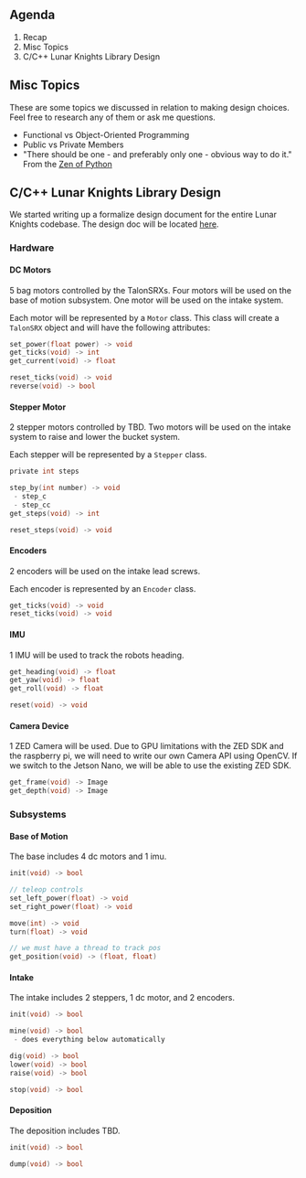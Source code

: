 ## Agenda

1. Recap
2. Misc Topics
3. C/C++ Lunar Knights Library Design

## Misc Topics

These are some topics we discussed in relation to making design choices. Feel free to research any of them or ask me questions.

- Functional vs Object-Oriented Programming
- Public vs Private Members
- "There should be one - and preferably only one - obvious way to do it." From the [Zen of Python](https://www.python.org/dev/peps/pep-0020/)

## C/C++ Lunar Knights Library Design

We started writing up a formalize design document for the entire Lunar Knights codebase. The design doc will be located [here](/docs/design.html).

### Hardware

#### DC Motors

5 bag motors controlled by the TalonSRXs. Four motors will be used on the base of motion subsystem. One motor will be used on the intake system.

Each motor will be represented by a `Motor` class. This class will create a `TalonSRX` object and will have the following attributes:

```c
set_power(float power) -> void
get_ticks(void) -> int
get_current(void) -> float

reset_ticks(void) -> void
reverse(void) -> bool
```

#### Stepper Motor

2 stepper motors controlled by TBD. Two motors will be used on the intake system to raise and lower the bucket system.

Each stepper will be represented by a `Stepper` class. 

```c
private int steps

step_by(int number) -> void
 - step_c
 - step_cc
get_steps(void) -> int

reset_steps(void) -> void
```

#### Encoders

2 encoders will be used on the intake lead screws.

Each encoder is represented by an `Encoder` class.

```c
get_ticks(void) -> void
reset_ticks(void) -> void
```

#### IMU

1 IMU will be used to track the robots heading.

```c
get_heading(void) -> float
get_yaw(void) -> float
get_roll(void) -> float

reset(void) -> void
```

#### Camera Device

1 ZED Camera will be used. Due to GPU limitations with the ZED SDK and the raspberry pi, we will need to write our own Camera API using OpenCV. If we switch to the Jetson Nano, we will be able to use the existing ZED SDK.

```c
get_frame(void) -> Image
get_depth(void) -> Image
```

### Subsystems

#### Base of Motion

The base includes 4 dc motors and 1 imu.

```c
init(void) -> bool

// teleop controls
set_left_power(float) -> void
set_right_power(float) -> void

move(int) -> void
turn(float) -> void

// we must have a thread to track pos
get_position(void) -> (float, float)
```

#### Intake

The intake includes 2 steppers, 1 dc motor, and 2 encoders.

```c
init(void) -> bool

mine(void) -> bool
 - does everything below automatically

dig(void) -> bool
lower(void) -> bool
raise(void) -> bool

stop(void) -> bool
```

#### Deposition

The deposition includes TBD.

```c
init(void) -> bool

dump(void) -> bool
```


